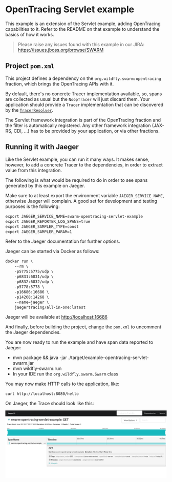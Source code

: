 # OpenTracing Servlet example

This example is an extension of the Servlet example, adding OpenTracing
capabilities to it. Refer to the README on that example to understand
the basics of how it works.

> Please raise any issues found with this example in our JIRA:
> https://issues.jboss.org/browse/SWARM

## Project `pom.xml`

This project defines a dependency on the `org.wildfly.swarm:opentracing`
fraction, which brings the OpenTracing APIs with it.

By default, there's no concrete Tracer implementation available, so, spans
are collected as usual but the `NoopTracer` will just discard them. Your
application should provide a `Tracer` implementation that can be discovered
by the [`TracerResolver`](https://github.com/opentracing-contrib/java-tracerresolver).

The Servlet framework integration is part of the OpenTracing fraction and 
the filter is automatically registered. Any other framework integration 
(JAX-RS, CDI, ...) has to be provided by your application, or via other fractions.

## Running it with Jaeger

Like the Servlet example, you can run it many ways. It makes sense, however,
to add a concrete Tracer to the dependencies, in order to extract value from
this integration. 

The following is what would be required to do in order to see spans generated
by this example on Jaeger.

Make sure to at least export the environment variable `JAEGER_SERVICE_NAME`, 
otherwise Jaeger will complain. A good set for development and testing purposes
is the following:

```
export JAEGER_SERVICE_NAME=swarm-opentracing-servlet-example
export JAEGER_REPORTER_LOG_SPANS=true 
export JAEGER_SAMPLER_TYPE=const
export JAEGER_SAMPLER_PARAM=1 
```

Refer to the Jaeger documentation for further options.

Jaeger can be started via Docker as follows:

```
docker run \
    --rm \
    -p5775:5775/udp \
    -p6831:6831/udp \
    -p6832:6832/udp \
    -p5778:5778 \
    -p16686:16686 \
    -p14268:14268 \
    --name=jaeger \
    jaegertracing/all-in-one:latest
```

Jaeger will be available at [http://localhost:16686](http://localhost:16686)

And finally, before building the project, change the `pom.xml` to
uncomment the Jaeger dependencies.

You are now ready to run the example and have span data reported to Jaeger:

* mvn package && java -jar ./target/example-opentracing-servlet-swarm.jar
* mvn wildfly-swarm:run
* In your IDE run the `org.wildfly.swarm.Swarm` class

You may now make HTTP calls to the application, like:

```
curl http://localhost:8080/hello
```

On Jaeger, the Trace should look like this:

![Trace example](example.png)
